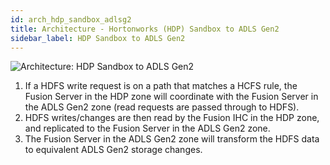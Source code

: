 ```yaml
---
id: arch_hdp_sandbox_adlsg2
title: Architecture - Hortonworks (HDP) Sandbox to ADLS Gen2
sidebar_label: HDP Sandbox to ADLS Gen2
---
```


![Architecture: HDP Sandbox to ADLS Gen2](/wandisco-documentation/img/arch_hdp_sandbox_adlsg2.jpg)

1. If a HDFS write request is on a path that matches a HCFS rule, the Fusion Server in the HDP zone will coordinate with the Fusion Server in the ADLS Gen2 zone (read requests are passed through to HDFS).
1. HDFS writes/changes are then read by the Fusion IHC in the HDP zone, and replicated to the Fusion Server in the ADLS Gen2 zone.
1. The Fusion Server in the ADLS Gen2 zone will transform the HDFS data to equivalent ADLS Gen2 storage changes.
